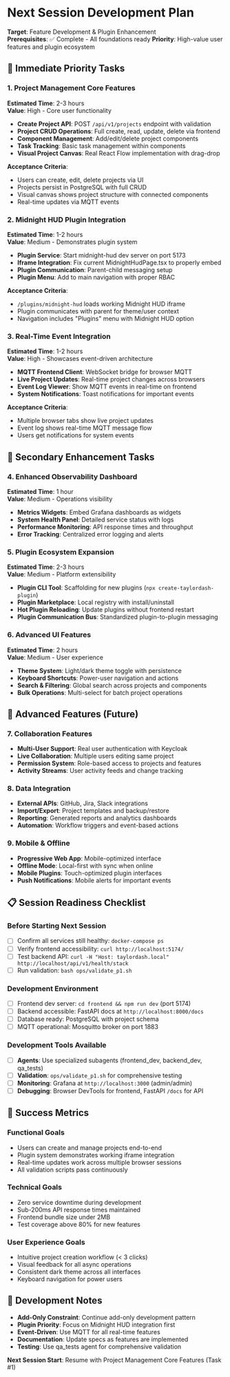 # Next Session Development Plan

**Target**: Feature Development & Plugin Enhancement  
**Prerequisites**: ✅ Complete - All foundations ready
**Priority**: High-value user features and plugin ecosystem

## 🎯 **Immediate Priority Tasks**

### **1. Project Management Core Features**
**Estimated Time**: 2-3 hours  
**Value**: High - Core user functionality

- **Create Project API**: POST `/api/v1/projects` endpoint with validation
- **Project CRUD Operations**: Full create, read, update, delete via frontend
- **Component Management**: Add/edit/delete project components
- **Task Tracking**: Basic task management within components
- **Visual Project Canvas**: Real React Flow implementation with drag-drop

**Acceptance Criteria**:
- Users can create, edit, delete projects via UI
- Projects persist in PostgreSQL with full CRUD
- Visual canvas shows project structure with connected components
- Real-time updates via MQTT events

### **2. Midnight HUD Plugin Integration**
**Estimated Time**: 1-2 hours  
**Value**: Medium - Demonstrates plugin system

- **Plugin Service**: Start midnight-hud dev server on port 5173
- **Iframe Integration**: Fix current MidnightHudPage.tsx to properly embed
- **Plugin Communication**: Parent-child messaging setup
- **Plugin Menu**: Add to main navigation with proper RBAC

**Acceptance Criteria**:
- `/plugins/midnight-hud` loads working Midnight HUD iframe
- Plugin communicates with parent for theme/user context
- Navigation includes "Plugins" menu with Midnight HUD option

### **3. Real-Time Event Integration**
**Estimated Time**: 1-2 hours  
**Value**: High - Showcases event-driven architecture

- **MQTT Frontend Client**: WebSocket bridge for browser MQTT
- **Live Project Updates**: Real-time project changes across browsers
- **Event Log Viewer**: Show MQTT events in real-time on frontend
- **System Notifications**: Toast notifications for important events

**Acceptance Criteria**:
- Multiple browser tabs show live project updates
- Event log shows real-time MQTT message flow
- Users get notifications for system events

## 🔧 **Secondary Enhancement Tasks**

### **4. Enhanced Observability Dashboard**
**Estimated Time**: 1 hour  
**Value**: Medium - Operations visibility

- **Metrics Widgets**: Embed Grafana dashboards as widgets
- **System Health Panel**: Detailed service status with logs
- **Performance Monitoring**: API response times and throughput
- **Error Tracking**: Centralized error logging and alerts

### **5. Plugin Ecosystem Expansion**
**Estimated Time**: 2-3 hours  
**Value**: Medium - Platform extensibility

- **Plugin CLI Tool**: Scaffolding for new plugins (`npx create-taylordash-plugin`)
- **Plugin Marketplace**: Local registry with install/uninstall
- **Hot Plugin Reloading**: Update plugins without frontend restart
- **Plugin Communication Bus**: Standardized plugin-to-plugin messaging

### **6. Advanced UI Features**
**Estimated Time**: 2 hours  
**Value**: Medium - User experience

- **Theme System**: Light/dark theme toggle with persistence
- **Keyboard Shortcuts**: Power-user navigation and actions
- **Search & Filtering**: Global search across projects and components
- **Bulk Operations**: Multi-select for batch project operations

## 🚀 **Advanced Features (Future)**

### **7. Collaboration Features**
- **Multi-User Support**: Real user authentication with Keycloak
- **Live Collaboration**: Multiple users editing same project
- **Permission System**: Role-based access to projects and features
- **Activity Streams**: User activity feeds and change tracking

### **8. Data Integration**
- **External APIs**: GitHub, Jira, Slack integrations
- **Import/Export**: Project templates and backup/restore
- **Reporting**: Generated reports and analytics dashboards
- **Automation**: Workflow triggers and event-based actions

### **9. Mobile & Offline**
- **Progressive Web App**: Mobile-optimized interface
- **Offline Mode**: Local-first with sync when online
- **Mobile Plugins**: Touch-optimized plugin interfaces
- **Push Notifications**: Mobile alerts for important events

## 📋 **Session Readiness Checklist**

### **Before Starting Next Session**
- [ ] Confirm all services still healthy: `docker-compose ps`
- [ ] Verify frontend accessibility: `curl http://localhost:5174/`
- [ ] Test backend API: `curl -H "Host: taylordash.local" http://localhost/api/v1/health/stack`
- [ ] Run validation: `bash ops/validate_p1.sh`

### **Development Environment**
- [ ] Frontend dev server: `cd frontend && npm run dev` (port 5174)
- [ ] Backend accessible: FastAPI docs at `http://localhost:8000/docs`
- [ ] Database ready: PostgreSQL with project schema
- [ ] MQTT operational: Mosquitto broker on port 1883

### **Development Tools Available**
- [ ] **Agents**: Use specialized subagents (frontend_dev, backend_dev, qa_tests)
- [ ] **Validation**: `ops/validate_p1.sh` for comprehensive testing
- [ ] **Monitoring**: Grafana at `http://localhost:3000` (admin/admin)
- [ ] **Debugging**: Browser DevTools for frontend, FastAPI `/docs` for API

## 🎯 **Success Metrics**

### **Functional Goals**
- Users can create and manage projects end-to-end
- Plugin system demonstrates working iframe integration
- Real-time updates work across multiple browser sessions
- All validation scripts pass continuously

### **Technical Goals**
- Zero service downtime during development
- Sub-200ms API response times maintained
- Frontend bundle size under 2MB
- Test coverage above 80% for new features

### **User Experience Goals**
- Intuitive project creation workflow (< 3 clicks)
- Visual feedback for all async operations
- Consistent dark theme across all interfaces
- Keyboard navigation for power users

## 📝 **Development Notes**

- **Add-Only Constraint**: Continue add-only development pattern
- **Plugin Priority**: Focus on Midnight HUD integration first
- **Event-Driven**: Use MQTT for all real-time features
- **Documentation**: Update specs as features are implemented
- **Testing**: Use qa_tests agent for comprehensive validation

**Next Session Start**: Resume with Project Management Core Features (Task #1)